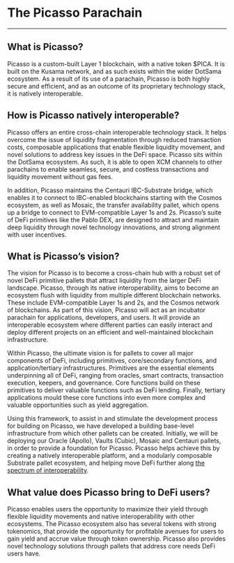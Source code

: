 # The Picasso Parachain 

---

## What is Picasso?

Picasso is a custom-built Layer 1 blockchain, with a native token $PICA. It is built on the Kusama network, and as such 
exists within the wider DotSama ecosystem. As a result of its use of a parachain, Picasso is both highly secure and 
efficient, and as an outcome of its proprietary technology stack, it is natively interoperable.


## How is Picasso natively interoperable?

Picasso offers an entire cross-chain interoperable technology stack. It helps overcome the issue of liquidity 
fragmentation through reduced transaction costs, composable applications that enable flexible liquidity movement, and 
novel solutions to address key issues in the DeFi space. Picasso sits within the DotSama ecosystem. As such, it is able 
to open XCM channels to other parachains to enable seamless, secure, and costless transactions and liquidity movement 
without gas fees. 

In addition, Picasso maintains the Centauri IBC-Substrate bridge, which enables it to connect to IBC-enabled blockchains
starting with the Cosmos ecosystem, as well as Mosaic, the transfer availability pallet, which opens up a bridge to 
connect to EVM-compatible Layer 1s and 2s. Picasso’s suite of DeFi primitives like the Pablo DEX, are designed to 
attract and maintain deep liquidity through novel technology innovations, and strong alignment with user incentives.


## What is Picasso’s vision?

The vision for Picasso is to become a cross-chain hub with a robust set of novel DeFi primitive pallets that attract 
liquidity from the larger DeFi landscape. Picasso, through its native interoperability, aims to become an ecosystem 
flush with liquidity from multiple different blockchain networks. These include EVM-compatible Layer 1s and 2s, and the 
Cosmos network of blockchains. As part of this vision, Picasso will act as an incubator parachain for applications, 
developers, and users. It will provide an interoperable ecosystem where different parties can easily interact and deploy
different projects on an efficient and well-maintained blockchain infrastructure.

Within Picasso, the ultimate vision is for pallets to cover all major components of DeFi, including primitives, 
core/secondary functions, and application/tertiary infrastructures. Primitives are the essential elements underpinning 
all of DeFi, ranging from oracles, smart contracts, transaction execution, keepers, and governance. Core functions build
on these primitives to deliver valuable functions such as DeFi lending. Finally, tertiary applications mould these core 
functions into even more complex and valuable opportunities such as yield aggregation.



Using this framework, to assist in and stimulate the development process for building on Picasso, we have developed a 
building base-level infrastructure from which other pallets can be created. Initially, we will be deploying our Oracle 
(Apollo), Vaults (Cubic), Mosaic and Centauri pallets, in order to provide a foundation for Picasso. Picasso helps 
achieve this by creating a natively interoperable platform, and a modularly composable Substrate pallet ecosystem, and 
helping move DeFi further along 
[the spectrum of interoperability](https://medium.com/composable-finance/the-philosophy-of-the-cross-chain-ecosystem-a-continuum-of-interoperability-33ed81350190).


## What value does Picasso bring to DeFi users?

Picasso enables users the opportunity to maximize their yield through flexible liquidity movements and native 
interoperability with other ecosystems. The Picasso ecosystem also has several tokens with strong tokenomics, that 
provide the opportunity for profitable avenues for users to gain yield and accrue value through token ownership. 
Picasso also provides novel technology solutions through pallets that address core needs DeFi users have. 
